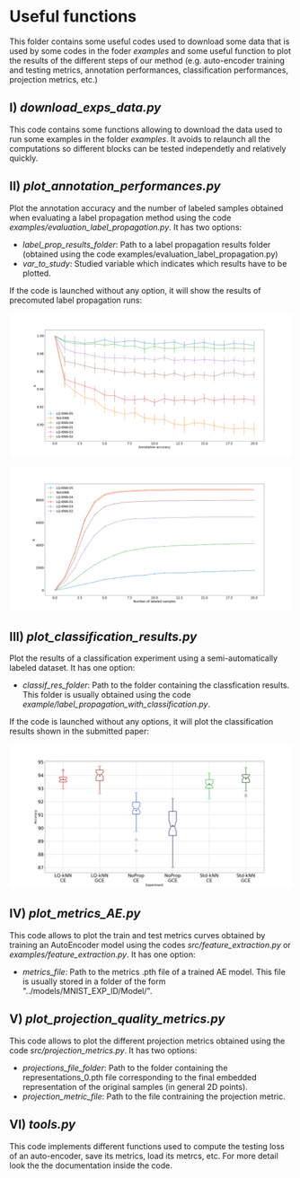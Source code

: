# Useful functions

 This folder contains some useful codes used to download some data that is used by some codes in the foder *examples* and some useful function to plot the results of the different steps of our method (e.g. auto-encoder training and testing metrics, annotation performances, classification performances, projection metrics, etc.)
 
 ## I) *download_exps_data.py*
 
 This code contains some functions allowing to download the data used to run some examples in the folder *examples*. It avoids to relaunch all the computations so different blocks can be tested independetly and relatively quickly.
 
 ## II) *plot_annotation_performances.py*
 
 Plot the annotation accuracy and the number of labeled samples obtained when evaluating a label propagation method using the code *examples/evaluation_label_propagation.py*.
 It has two options:
 * *label_prop_results_folder*: Path to a label propagation results folder (obtained using the code examples/evaluation_label_propagation.py)
 * *var_to_study*: Studied variable which indicates which results have to be plotted.  
 
If the code is launched without any option, it will show the results of precomuted label propagation runs:
 
![plot](./figs/utilsFigs/PlotAnnotationPerformances_1.png)

![plot](./figs/utilsFigs/PlotAnnotationPerformances_2.png)
 
 ## III) *plot_classification_results.py*
 
Plot the results of a classification experiment using a semi-automatically labeled dataset. It has one option:
* *classif_res_folder*: Path to the folder containing the classfication results. This folder is usually obtained using the code *example/label_propagation_with_classification.py*.

If the code is launched without any options, it will plot the classification results shown in the submitted paper:


![plot](./figs/utilsFigs/PlotClassificationResults.png )
 
 ## IV) *plot_metrics_AE.py*
 
This code allows to plot the train and test metrics curves obtained by training an AutoEncoder model using the codes *src/feature_extraction.py* or *examples/feature_extraction.py*. It has one option:
* *metrics_file*: Path to the metrics .pth file of a trained AE model. This file is usually stored in a folder of the form "../models/MNIST_EXP_ID/Model/".
 
 ## V) *plot_projection_quality_metrics.py*
 
 This code allows to plot the different projection metrics obtained using the code *src/projection_metrics.py*. It has two options:
* *projections_file_folder*: Path to the folder containing the representations_0.pth file corresponding to the final embedded representation of the original samples (in general 2D points).
* *projection_metric_file*: Path to the file contraining the projection metric.
 
 ## VI) *tools.py*
 
This code implements different functions used to compute the testing loss of an auto-encoder, save its metrics, load its metrcs, etc. For more detail look the the documentation inside the code.
